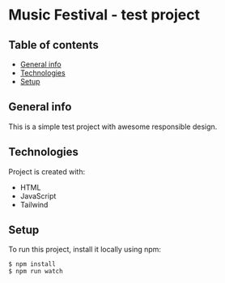 # Music Festival - test project

## Table of contents
* [General info](#general-info)
* [Technologies](#technologies)
* [Setup](#setup)

## General info
This is a simple test project with awesome responsible design.

## Technologies
Project is created with:
* HTML
* JavaScript
* Tailwind

## Setup
To run this project, install it locally using npm:

```
$ npm install
$ npm run watch
```
